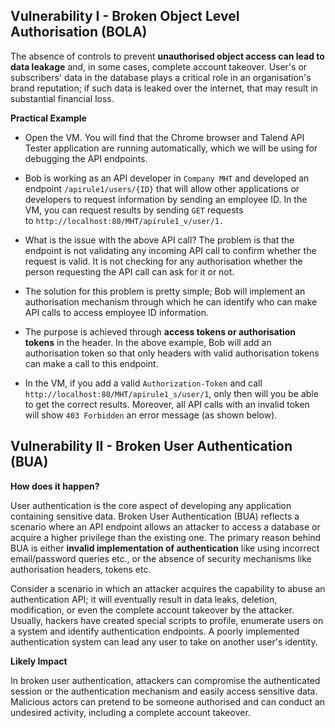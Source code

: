 
## Vulnerability I - Broken Object Level Authorisation (BOLA)

The absence of controls to prevent **unauthorised object access can lead to data leakage** and, in some cases, complete account takeover. User's or subscribers' data in the database plays a critical role in an organisation's brand reputation; if such data is leaked over the internet, that may result in substantial financial loss.

**Practical Example**  

-   Open the VM. You will find that the Chrome browser and Talend API Tester application are running automatically, which we will be using for debugging the API endpoints.
-   Bob is working as an API developer in `Company MHT` and developed an endpoint `/apirule1/users/{ID}` that will allow other applications or developers to request information by sending an employee ID. In the VM, you can request results by sending `GET` requests to `http://localhost:80/MHT/apirule1_v/user/1.`
-   What is the issue with the above API call? The problem is that the endpoint is not validating any incoming API call to confirm whether the request is valid. It is not checking for any authorisation whether the person requesting the API call can ask for it or not.  
    
-   The solution for this problem is pretty simple; Bob will implement an authorisation mechanism through which he can identify who can make API calls to access employee ID information.  
    
-   The purpose is achieved through **access tokens or authorisation tokens** in the header. In the above example, Bob will add an authorisation token so that only headers with valid authorisation tokens can make a call to this endpoint.
-   In the VM, if you add a valid `Authorization-Token` and call `http://localhost:80/MHT/apirule1_s/user/1`, only then will you be able to get the correct results. Moreover, all API calls with an invalid token will show `403 Forbidden` an error message (as shown below).


## Vulnerability II - Broken User Authentication (BUA)

**How does it happen?**

User authentication is the core aspect of developing any application containing sensitive data. Broken User Authentication (BUA) reflects a scenario where an API endpoint allows an attacker to access a database or acquire a higher privilege than the existing one. The primary reason behind BUA is either **invalid implementation of authentication** like using incorrect email/password queries etc., or the absence of security mechanisms like authorisation headers, tokens etc.

Consider a scenario in which an attacker acquires the capability to abuse an authentication API; it will eventually result in data leaks, deletion, modification, or even the complete account takeover by the attacker. Usually, hackers have created special scripts to profile, enumerate users on a system and identify authentication endpoints. A poorly implemented authentication system can lead any user to take on another user's identity. 

  


**Likely Impact** 

In broken user authentication, attackers can compromise the authenticated session or the authentication mechanism and easily access sensitive data. Malicious actors can pretend to be someone authorised and can conduct an undesired activity, including a complete account takeover.